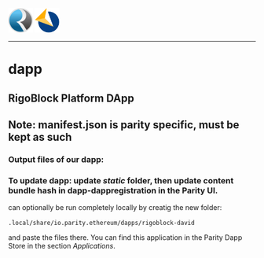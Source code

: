 <img src="https://raw.githubusercontent.com/RigoBlock/PR/master/1441400_10153552843930051_1897002707_n.png" width="50px" >
<img src="https://github.com/RigoBlock/PR/blob/master/new-logos/PNG%20RGB/Logo-RigoblockRGB-OUT-02.png" width="50px" >

---

# dapp
## RigoBlock Platform DApp 
## Note: manifest.json is parity specific, must be kept as such
### Output files of our dapp:
### To update dapp: update *static* folder, then update content bundle hash in dapp-dappregistration in the Parity UI.
 can optionally be run completely locally by creatig the new folder:
 ```
 .local/share/io.parity.ethereum/dapps/rigoblock-david
 ```
 and paste the files there.
 You can find this application in the Parity Dapp Store in the section *Applications*.
